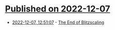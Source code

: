 # [Published on 2022-12-07](index.md)

* [2022-12-07, 12:51:07](https://news.ycombinator.com/item?id=33893736) - [The End of Blitzscaling](https://collabfund.com/blog/the-end-of-blitzscaling/)
